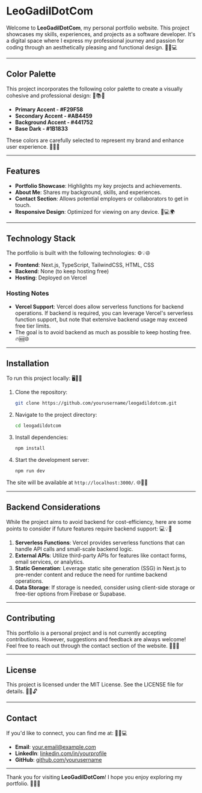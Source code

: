 # LeoGadilDotCom

Welcome to **LeoGadilDotCom**, my personal portfolio website. This project showcases my skills, experiences, and projects as a software developer. It's a digital space where I express my professional journey and passion for coding through an aesthetically pleasing and functional design. 🎨✨💻

---

## Color Palette

This project incorporates the following color palette to create a visually cohesive and professional design: 🎨📚🎉

- **Primary Accent - #F29F58**
- **Secondary Accent - #AB4459**
- **Background Accent - #441752**
- **Base Dark - #1B1833**

These colors are carefully selected to represent my brand and enhance user experience. 🎨🌟✨

---

## Features

- **Portfolio Showcase**: Highlights my key projects and achievements.
- **About Me**: Shares my background, skills, and experiences.
- **Contact Section**: Allows potential employers or collaborators to get in touch.
- **Responsive Design**: Optimized for viewing on any device. 📱💻🌍

---

## Technology Stack

The portfolio is built with the following technologies: ⚙️💡🌐

- **Frontend**: Next.js, TypeScript, TailwindCSS, HTML, CSS
- **Backend**: None (to keep hosting free)
- **Hosting**: Deployed on Vercel

### Hosting Notes

- **Vercel Support**: Vercel does allow serverless functions for backend operations. If backend is required, you can leverage Vercel's serverless function support, but note that extensive backend usage may exceed free tier limits.
- The goal is to avoid backend as much as possible to keep hosting free. 🔥🆓🌐

---

## Installation

To run this project locally: 🖥️🔧📂

1. Clone the repository:
   ```bash
   git clone https://github.com/yourusername/leogadildotcom.git
   ```
2. Navigate to the project directory:
   ```bash
   cd leogadildotcom
   ```
3. Install dependencies:
   ```bash
   npm install
   ```
4. Start the development server:
   ```bash
   npm run dev
   ```

The site will be available at `http://localhost:3000/`. 🌐🚀🎉

---

## Backend Considerations

While the project aims to avoid backend for cost-efficiency, here are some points to consider if future features require backend support: 💻💡🤔

1. **Serverless Functions**: Vercel provides serverless functions that can handle API calls and small-scale backend logic.
2. **External APIs**: Utilize third-party APIs for features like contact forms, email services, or analytics.
3. **Static Generation**: Leverage static site generation (SSG) in Next.js to pre-render content and reduce the need for runtime backend operations.
4. **Data Storage**: If storage is needed, consider using client-side storage or free-tier options from Firebase or Supabase.

---

## Contributing

This portfolio is a personal project and is not currently accepting contributions. However, suggestions and feedback are always welcome! Feel free to reach out through the contact section of the website. 💬🤝✨

---

## License

This project is licensed under the MIT License. See the LICENSE file for details. 📜✅🔓

---

## Contact

If you'd like to connect, you can find me at: 📧🌐💻

- **Email**: [your.email@example.com](mailto:your.email@example.com)
- **LinkedIn**: [linkedin.com/in/yourprofile](https://linkedin.com/in/yourprofile)
- **GitHub**: [github.com/yourusername](https://github.com/yourusername)

---

Thank you for visiting **LeoGadilDotCom**! I hope you enjoy exploring my portfolio. 🙏🌟🎉

